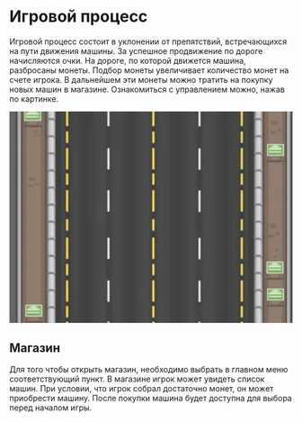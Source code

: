 # Игровой процесс
Игровой процесс состоит в уклонении от препятствий, встречающихся на пути движения машины. За успешное продвижение по дороге начисляются очки. На дороге, по которой движется машина, разбросаны монеты. Подбор монеты увеличивает количество монет на счете игрока. В дальнейшем эти монеты можно тратить на покупку новых машин в магазине. Ознакомиться с управлением можно, нажав по картинке.

[![Дорога, по которой двигается машина](./Images/Road.jpg)](../GameProcess/Control.md)

## Магазин
Для того чтобы открыть магазин, необходимо выбрать в главном меню соответствующий пункт. В магазине игрок может увидеть список машин. При условии, что игрок собрал достаточно монет, он может приобрести машину. После покупки машина будет доступна для выбора перед началом игры.

